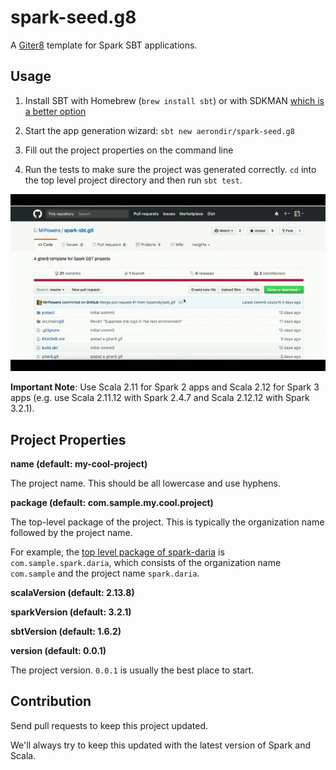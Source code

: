 # spark-seed.g8

A [Giter8](https://github.com/foundweekends/giter8) template for Spark SBT applications.

## Usage

1. Install SBT with Homebrew (`brew install sbt`) or with SDKMAN [which is a better option](https://mungingdata.com/java/sdkman-multiple-versions-java-sbt-scala/)

2. Start the app generation wizard: `sbt new aerondir/spark-seed.g8`

3. Fill out the project properties on the command line

4. Run the tests to make sure the project was generated correctly.  `cd` into the top level project directory and then run `sbt test`.

![giter8 gif](giter8.gif "giter8 Screenshot")

**Important Note**: Use Scala 2.11 for Spark 2 apps and Scala 2.12 for Spark 3 apps (e.g. use Scala 2.11.12 with Spark 2.4.7 and Scala 2.12.12 with Spark 3.2.1).

## Project Properties

**name (default: my-cool-project)**

The project name.  This should be all lowercase and use hyphens.

**package (default: com.sample.my.cool.project)**

The top-level package of the project.  This is typically the organization name followed by the project name.

For example, the [top level package of spark-daria](https://github.com/MrPowers/spark-daria/blob/master/src/main/scala/com/github/mrpowers/spark/daria/sql/ColumnExt.scala#L1) is `com.sample.spark.daria`, which consists of the organization name `com.sample` and the project name `spark.daria`.

**scalaVersion (default: 2.13.8)**

**sparkVersion (default: 3.2.1)**

**sbtVersion (default: 1.6.2)**

**version (default: 0.0.1)**

The project version.  `0.0.1` is usually the best place to start.

## Contribution

Send pull requests to keep this project updated.

We'll always try to keep this updated with the latest version of Spark and Scala.

